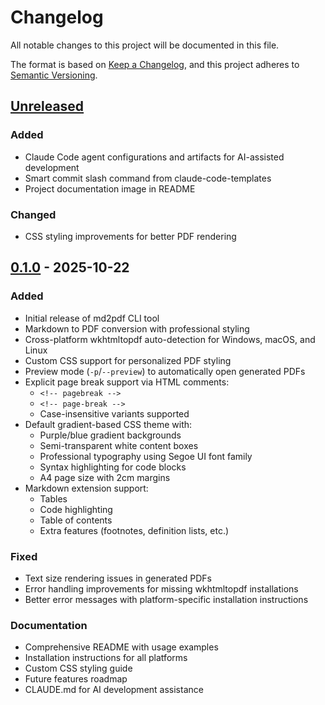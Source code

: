 # Changelog

All notable changes to this project will be documented in this file.

The format is based on [Keep a Changelog](https://keepachangelog.com/en/1.0.0/),
and this project adheres to [Semantic Versioning](https://semver.org/spec/v2.0.0.html).

## [Unreleased]

### Added
- Claude Code agent configurations and artifacts for AI-assisted development
- Smart commit slash command from claude-code-templates
- Project documentation image in README

### Changed
- CSS styling improvements for better PDF rendering

## [0.1.0] - 2025-10-22

### Added
- Initial release of md2pdf CLI tool
- Markdown to PDF conversion with professional styling
- Cross-platform wkhtmltopdf auto-detection for Windows, macOS, and Linux
- Custom CSS support for personalized PDF styling
- Preview mode (`-p`/`--preview`) to automatically open generated PDFs
- Explicit page break support via HTML comments:
  - `<!-- pagebreak -->`
  - `<!-- page-break -->`
  - Case-insensitive variants supported
- Default gradient-based CSS theme with:
  - Purple/blue gradient backgrounds
  - Semi-transparent white content boxes
  - Professional typography using Segoe UI font family
  - Syntax highlighting for code blocks
  - A4 page size with 2cm margins
- Markdown extension support:
  - Tables
  - Code highlighting
  - Table of contents
  - Extra features (footnotes, definition lists, etc.)

### Fixed
- Text size rendering issues in generated PDFs
- Error handling improvements for missing wkhtmltopdf installations
- Better error messages with platform-specific installation instructions

### Documentation
- Comprehensive README with usage examples
- Installation instructions for all platforms
- Custom CSS styling guide
- Future features roadmap
- CLAUDE.md for AI development assistance

[unreleased]: https://github.com/yourusername/md2pdf/compare/v0.1.0...HEAD
[0.1.0]: https://github.com/yourusername/md2pdf/releases/tag/v0.1.0
